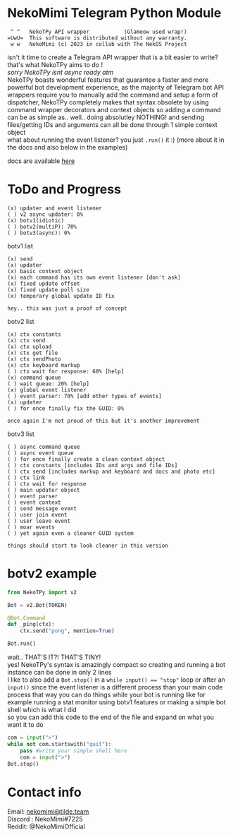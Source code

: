 # NekoMimi Telegram Python Module
```
 ^ ^   NekoTPy API wrapper           (Glameow used wrap!)
=UwU=  This software is distributed without any warranty.
 w w   NekoMimi (c) 2023 in collab with The NekOS Project
```

isn't it time to create a Telegram API wrapper that is a bit easier to write?  
that's what NekoTPy aims to do !  
_sorry NekoTPy isnt async ready atm_  
NekoTPy boasts wonderful features that guarantee a faster and more powerful bot development experience, as the majority of Telegram bot API wrappers require you to manually add the command and setup a form of dispatcher, NekoTPy completely makes that syntax obsolete by using command wrapper decorators and context objects so adding a command can be as simple as.. well.. doing absolutley NOTHING! and sending files/getting IDs and arguments can all be done through 1 simple context object  
what about running the event listener? you just `.run()` it :) (more about it in the docs and also below in the examples)  

docs are available [here](https://github.com/NekoMimiOfficial/NekoTPy/blob/main/Docs/README.md)  


# ToDo and Progress
```
(x) updater and event listener
( ) v2 async updater: 0%
(x) botv1(idiotic)
( ) botv2(multiP): 70%
( ) botv3(async): 0%
```
botv1 list
```
(x) send
(x) updater
(x) basic context object
(x) each command has its own event listener [don't ask]
(x) fixed update offset
(x) fixed update poll size
(x) temporary global update ID fix

hey.. this was just a proof of concept
```

botv2 list
```
(x) ctx constants
(x) ctx send
(x) ctx upload
(x) ctx get file
(x) ctx sendPhoto
(x) ctx keyboard markup
( ) ctx wait for response: 60% [help]
(x) command queue
( ) wait queue: 20% [help]
(x) global event listener
( ) event parser: 70% [add other types of events]
(x) updater
( ) for once finally fix the GUID: 0%

once again I'm not proud of this but it's another improvement
```

botv3 list
```
( ) async command queue
( ) async event queue
( ) for once finally create a clean context object
( ) ctx constants [includes IDs and args and file IDs]
( ) ctx send [includes markup and keyboard and docs and photo etc]
( ) ctx link
( ) ctx wait for response
( ) main updater object
( ) event parser
( ) event context
( ) send message event
( ) user join event
( ) user leave event
( ) moar events
( ) yet again even a cleaner GUID system

things should start to look cleaner in this version
```

# botv2 example
```python
from NekoTPy import v2

Bot = v2.Bot(TOKEN)

@Bot.Command
def _ping(ctx):
    ctx.send("pong", mention=True)

Bot.run()
```
wait.. THAT'S IT?! THAT'S TINY!  
yes! NekoTPy's syntax is amazingly compact so creating and running a bot instance can be done in only 2 lines  
I like to also add a `Bot.stop()` in a `while input() == "stop"` loop or after an `input()` since the event listener is a different process than your main code process that way you can do things while your bot is running like for example running a stat monitor using botv1 features or making a simple bot shell which is what I did  
so you can add this code to the end of the file and expand on what you want it to do  
```python
com = input(">")
while not com.startswith("quit"):
    pass #write your simple shell here
    com = input(">")
Bot.stop()
```

# Contact info
Email: nekomimi@tilde.team  
Discord : NekoMimi#7225  
Reddit: @NekoMimiOfficial  
